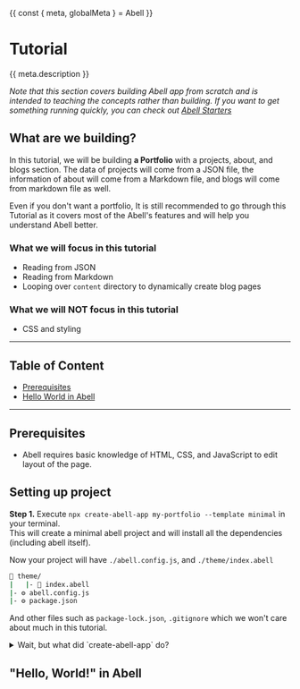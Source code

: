 {{ const { meta, globalMeta } = Abell }}
# Tutorial

{{ meta.description }}

*Note that this section covers building Abell app from scratch and is intended to teaching the concepts rather than building. If you want to get something running quickly, you can check out [Abell Starters](../../starters/)*

## What are we building?

In this tutorial, we will be building **a Portfolio** with a projects, about, and blogs section. The data of projects will come from a JSON file, the information of about will come from a Markdown file, and blogs will come from markdown file as well. 

Even if you don't want a portfolio, It is still recommended to go through this Tutorial as it covers most of the Abell's features and will help you understand Abell better.

### What we will focus in this tutorial

- Reading from JSON
- Reading from Markdown
- Looping over `content` directory to dynamically create blog pages

### What we will NOT focus in this tutorial

- CSS and styling

---
## Table of Content

- [Prerequisites](#prerequisites)
- [Hello World in Abell](#hello-world-in-abell)

---

## Prerequisites

- Abell requires basic knowledge of HTML, CSS, and JavaScript to edit layout of the page.

## Setting up project

**Step 1.** Execute `npx create-abell-app my-portfolio --template minimal` in your terminal. <br/>This will create a minimal abell project and will install all the dependencies (including abell itself). 

Now your project will have `./abell.config.js`, and `./theme/index.abell`

```sh
📂 theme/
|   |- 📄 index.abell
|- ⚙️ abell.config.js
|- ⚙️ package.json
```

And other files such as `package-lock.json`, `.gitignore` which we won't care about much in this tutorial.


<details>
    <summary>Wait, but what did `create-abell-app` do?</summary>
      
`npx create-abell-app my-portfolio --template minimal` is equivalent to following steps:

- Create `./theme/index.abell`, `./abell.config.js`
- Execute `npm install --save-dev abell` to install abell
- In "scripts" key inside `package.json`, add `"dev": "abell serve"` and `"build": "abell build"`.
- Add following code to `abell.config.js` 
```js
module.exports = {
  themePath: 'theme'
}
```
- Add following code to `./theme/index.abell`
```abell
\{{
  const a = 3;
  const b = 9;
}}
<html>
  <body>
    \{{ a + b }}
  </body>
</html>
```
    
</details>

## "Hello, World!" in Abell
